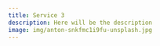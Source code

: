 ```yaml
---
title: Service 3
description: Here will be the description
image: img/anton-snkfmc1i9fu-unsplash.jpg
---
```

